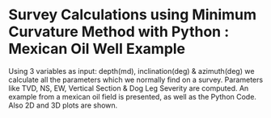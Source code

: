 # Survey Calculations using Minimum Curvature Method with Python : Mexican Oil Well Example

Using 3 variables as input: depth(md), inclination(deg) & azimuth(deg) we calculate all the parameters which we normally find on a survey. Parameters like 
TVD, NS, EW, Vertical Section & Dog Leg Severity are computed. An example from a mexican oil field is presented, as well as the Python Code. Also 2D and 3D plots are shown.
